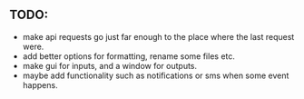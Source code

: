## TODO:

- make api requests go just far enough to the place where the last request were.
- add better options for formatting, rename some files etc.
- make gui for inputs, and a window for outputs.
- maybe add functionality such as notifications or sms when some event happens.
